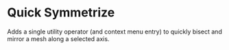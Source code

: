 # Quick Symmetrize

Adds a single utility operator (and context menu entry) to quickly bisect and mirror a mesh along a selected axis.